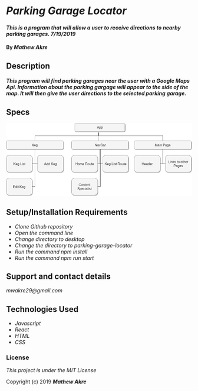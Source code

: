 # _Parking Garage Locator_

#### _This is a program that will allow a user to receive directions to nearby parking garages. 7/19/2019_

#### By _**Mathew Akre**_

## Description
#### _This program will find parking garages near the user with a Google Maps Api.  Information about the parking gargage will appear to the side of the map.  It will then give the user directions to the selected parking garage._


## Specs
![ss1](https://github.com/Mathew29/tap-room/blob/master/src/assets/images/TapRoom.png)


## Setup/Installation Requirements
* _Clone Github repository_
* _Open the command line_
* _Change directory to desktop_
* _Change the directory to parking-garage-locator_
* _Run the command npm install_
* _Run the command npm run start_


## Support and contact details

_mwakre29@gmail.com_

## Technologies Used
* _Javascript_
* _React_
* _HTML_
* _CSS_

### License

*This project is under the MIT License*

Copyright (c) 2019 **_Mathew Akre_**